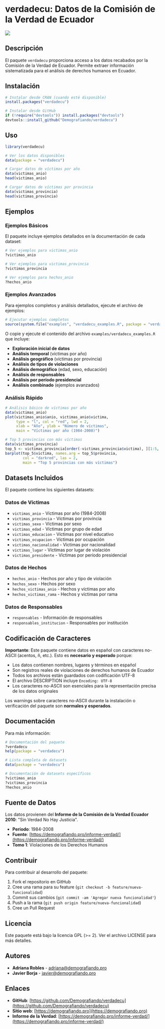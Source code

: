# verdadecu: Datos de la Comisión de la Verdad de Ecuador

[![](https://cranlogs.r-pkg.org/badges/grand-total/verdadecu)](https://cran.rstudio.com/web/packages/verdadecu/index.html)

## Descripción

El paquete `verdadecu` proporciona acceso a los datos recabados por la Comisión de la Verdad de Ecuador. Permite extraer información sistematizada para el análisis de derechos humanos en Ecuador.

## Instalación

```r
# Instalar desde CRAN (cuando esté disponible)
install.packages("verdadecu")

# Instalar desde GitHub
if (!require("devtools")) install.packages("devtools")
devtools::install_github("Demografiando/verdadecu")
```

## Uso

```r
library(verdadecu)

# Ver los datos disponibles
data(package = "verdadecu")

# Cargar datos de víctimas por año
data(victimas_anio)
head(victimas_anio)

# Cargar datos de víctimas por provincia
data(victimas_provincia)
head(victimas_provincia)
```

## Ejemplos

### Ejemplos Básicos

El paquete incluye ejemplos detallados en la documentación de cada dataset:

```r
# Ver ejemplos para victimas_anio
?victimas_anio

# Ver ejemplos para victimas_provincia
?victimas_provincia

# Ver ejemplos para hechos_anio
?hechos_anio
```

### Ejemplos Avanzados

Para ejemplos completos y análisis detallados, ejecute el archivo de ejemplos:

```r
# Ejecutar ejemplos completos
source(system.file("examples", "verdadecu_examples.R", package = "verdadecu"))
```

O copie y ejecute el contenido del archivo `examples/verdadecu_examples.R` que incluye:

- **Exploración inicial de datos**
- **Análisis temporal** (víctimas por año)
- **Análisis geográfico** (víctimas por provincia)
- **Análisis de tipos de violaciones**
- **Análisis demográfico** (edad, sexo, educación)
- **Análisis de responsables**
- **Análisis por período presidencial**
- **Análisis combinado** (ejemplos avanzados)

### Análisis Rápido

```r
# Análisis básico de víctimas por año
data(victimas_anio)
plot(victimas_anio$anio, victimas_anio$victima,
     type = "l", col = "red", lwd = 2,
     xlab = "Año", ylab = "Número de víctimas",
     main = "Víctimas por año (1984-2008)")

# Top 5 provincias con más víctimas
data(victimas_provincia)
top_5 <- victimas_provincia[order(-victimas_provincia$victima), ][1:5, ]
barplot(top_5$victima, names.arg = top_5$provincia,
        col = "darkred", las = 2,
        main = "Top 5 provincias con más víctimas")
```

## Datasets Incluidos

El paquete contiene los siguientes datasets:

### Datos de Víctimas

- `victimas_anio` - Víctimas por año (1984-2008)
- `victimas_provincia` - Víctimas por provincia
- `victimas_sexo` - Víctimas por sexo
- `victimas_edad` - Víctimas por grupo de edad
- `victimas_educacion` - Víctimas por nivel educativo
- `victimas_ocupacion` - Víctimas por ocupación
- `victimas_nacionalidad` - Víctimas por nacionalidad
- `victimas_lugar` - Víctimas por lugar de violación
- `victimas_presidente` - Víctimas por período presidencial

### Datos de Hechos

- `hechos_anio` - Hechos por año y tipo de violación
- `hechos_sexo` - Hechos por sexo
- `hechos_victimas_anio` - Hechos y víctimas por año
- `hechos_victimas_rama` - Hechos y víctimas por rama

### Datos de Responsables

- `responsables` - Información de responsables
- `responsables_institucion` - Responsables por institución

## Codificación de Caracteres

**Importante**: Este paquete contiene datos en español con caracteres no-ASCII (acentos, ñ, etc.). Esto es **necesario y esperado** porque:

- Los datos contienen nombres, lugares y términos en español
- Son registros reales de violaciones de derechos humanos de Ecuador
- Todos los archivos están guardados con codificación UTF-8
- El archivo DESCRIPTION incluye `Encoding: UTF-8`
- Los caracteres no-ASCII son esenciales para la representación precisa de los datos originales

Los warnings sobre caracteres no-ASCII durante la instalación o verificación del paquete son **normales y esperados**.

## Documentación

Para más información:

```r
# Documentación del paquete
?verdadecu
help(package = "verdadecu")

# Lista completa de datasets
data(package = "verdadecu")

# Documentación de datasets específicos
?victimas_anio
?victimas_provincia
?hechos_anio
```

## Fuente de Datos

Los datos provienen del **Informe de la Comisión de la Verdad Ecuador 2010**: "Sin Verdad No Hay Justicia".

- **Período**: 1984-2008
- **Fuente**: [https://demografiando.pro/informe-verdad/](https://demografiando.pro/informe-verdad/)
- **Tomo 1**: Violaciones de los Derechos Humanos

## Contribuir

Para contribuir al desarrollo del paquete:

1. Fork el repositorio en GitHub
2. Cree una rama para su feature (`git checkout -b feature/nueva-funcionalidad`)
3. Commit sus cambios (`git commit -am 'Agregar nueva funcionalidad'`)
4. Push a la rama (`git push origin feature/nueva-funcionalidad`)
5. Cree un Pull Request

## Licencia

Este paquete está bajo la licencia GPL (>= 2). Ver el archivo LICENSE para más detalles.

## Autores

- **Adriana Robles** - [adriana@demografiando.pro](mailto:adriana@demografiando.pro)
- **Javier Borja** - [javier@demografiando.pro](mailto:javier@demografiando.pro)

## Enlaces

- **GitHub**: [https://github.com/Demografiando/verdadecu](https://github.com/Demografiando/verdadecu)
- **Sitio web**: [https://demografiando.pro](https://demografiando.pro)
- **Informe de la Verdad**: [https://demografiando.pro/informe-verdad/](https://demografiando.pro/informe-verdad/)
